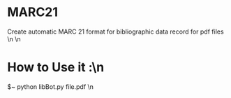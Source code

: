 # MARC21
Create automatic MARC 21 format for bibliographic data record for pdf files \n
\n
# How to Use it :\n
$~ python libBot.py file.pdf \n

